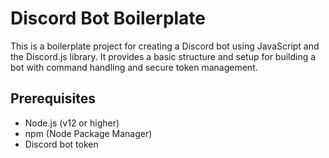 # Discord Bot Boilerplate

This is a boilerplate project for creating a Discord bot using JavaScript and the Discord.js library. It provides a basic structure and setup for building a bot with command handling and secure token management.

## Prerequisites

- Node.js (v12 or higher)
- npm (Node Package Manager)
- Discord bot token